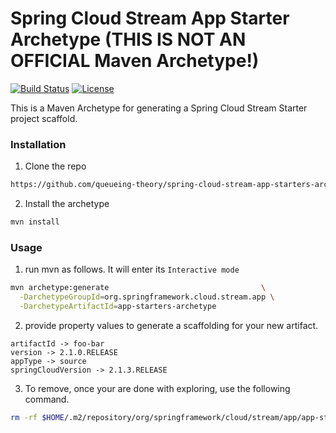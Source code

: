 # Spring Cloud Stream App Starter Archetype (THIS IS NOT AN OFFICIAL Maven Archetype!)
[![Build Status](https://travis-ci.org/queueing-theory/spring-cloud-stream-app-starters-archetype.svg?branch=master)](https://travis-ci.org/queueing-theory/spring-cloud-stream-app-starters-archetype)
[![License](https://img.shields.io/badge/License-Apache%202.0-yellowgreen.svg)](https://opensource.org/licenses/Apache-2.0)  

This is a Maven Archetype for generating a Spring Cloud Stream Starter project scaffold.

### Installation

1. Clone the repo
```sh
https://github.com/queueing-theory/spring-cloud-stream-app-starters-archetype.git
```
2. Install the archetype
```sh
mvn install
```

### Usage

1. run mvn as follows. It will enter its `Interactive mode`
```sh
mvn archetype:generate                                  \
  -DarchetypeGroupId=org.springframework.cloud.stream.app \
  -DarchetypeArtifactId=app-starters-archetype
```

2. provide property values to generate a scaffolding for your new artifact.
```
artifactId -> foo-bar
version -> 2.1.0.RELEASE
appType -> source
springCloudVersion -> 2.1.3.RELEASE
```

3. To remove, once your are done with exploring, use the following command.

```sh
rm -rf $HOME/.m2/repository/org/springframework/cloud/stream/app/app-starters-archetype
```


